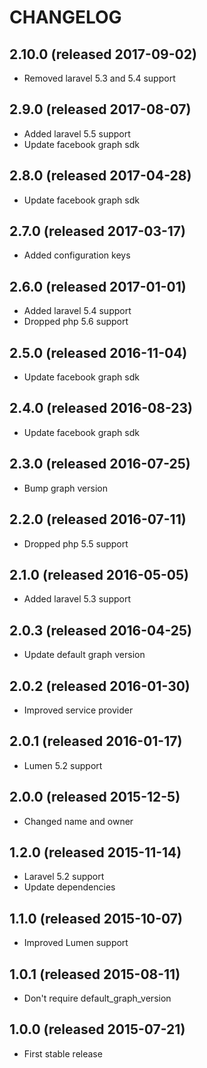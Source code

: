 # CHANGELOG

## 2.10.0 (released 2017-09-02)

- Removed laravel 5.3 and 5.4 support

## 2.9.0 (released 2017-08-07)

- Added laravel 5.5 support
- Update facebook graph sdk

## 2.8.0 (released 2017-04-28)

- Update facebook graph sdk

## 2.7.0 (released 2017-03-17)

- Added configuration keys

## 2.6.0 (released 2017-01-01)

- Added laravel 5.4 support
- Dropped php 5.6 support

## 2.5.0 (released 2016-11-04)

- Update facebook graph sdk

## 2.4.0 (released 2016-08-23)

- Update facebook graph sdk

## 2.3.0 (released 2016-07-25)

- Bump graph version

## 2.2.0 (released 2016-07-11)

- Dropped php 5.5 support

## 2.1.0 (released 2016-05-05)

- Added laravel 5.3 support

## 2.0.3 (released 2016-04-25)

- Update default graph version

## 2.0.2 (released 2016-01-30)

- Improved service provider

## 2.0.1 (released 2016-01-17)

- Lumen 5.2 support

## 2.0.0 (released 2015-12-5)

- Changed name and owner

## 1.2.0 (released 2015-11-14)

- Laravel 5.2 support
- Update dependencies

## 1.1.0 (released 2015-10-07)

- Improved Lumen support

## 1.0.1 (released 2015-08-11)

- Don't require default_graph_version

## 1.0.0 (released 2015-07-21)

- First stable release
